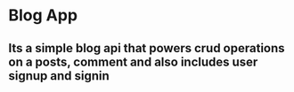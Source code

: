 # Blog App

## Its a simple blog api that powers crud operations on a posts, comment and also includes user signup and signin
